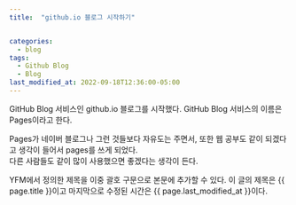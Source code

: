 ```yaml
---
title:  "github.io 블로그 시작하기"


categories:
  - blog
tags:
  - Github Blog
  - Blog
last_modified_at: 2022-09-18T12:36:00-05:00
---
```


GitHub Blog 서비스인 github.io 블로그를 시작했다.
GitHub Blog 서비스의 이름은 Pages이라고 한다.

Pages가 네이버 블로그나 그런 것들보다 자유도는 주면서, 또한 웹 공부도 같이 되겠다고 생각이 들어서 pages를 쓰게 되었다.   
다른 사람들도 같이 많이 사용했으면 좋겠다는 생각이 든다.

YFM에서 정의한 제목을 이중 괄호 구문으로 본문에 추가할 수 있다.
이 글의 제목은 {{ page.title }}이고
마지막으로 수정된 시간은 {{ page.last_modified_at }}이다.
